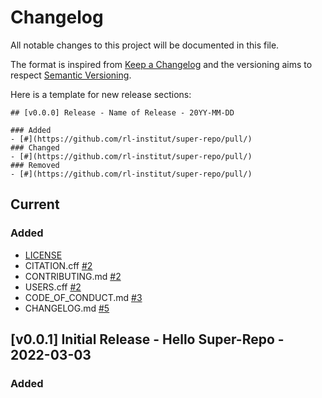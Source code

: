 # Changelog

All notable changes to this project will be documented in this file.

The format is inspired from [Keep a Changelog](http://keepachangelog.com/en/1.0.0/)
and the versioning aims to respect [Semantic Versioning](http://semver.org/spec/v2.0.0.html).

Here is a template for new release sections:
```
## [v0.0.0] Release - Name of Release - 20YY-MM-DD

### Added
- [#](https://github.com/rl-institut/super-repo/pull/)
### Changed
- [#](https://github.com/rl-institut/super-repo/pull/)
### Removed
- [#](https://github.com/rl-institut/super-repo/pull/)
```


## Current

### Added
- [LICENSE](https://github.com/rl-institut/super-repo/blob/main/LICENSE)
- CITATION.cff [#2](https://github.com/rl-institut/super-repo/pull/2)
- CONTRIBUTING.md [#2](https://github.com/rl-institut/super-repo/pull/2)
- USERS.cff [#2](https://github.com/rl-institut/super-repo/pull/2)
- CODE_OF_CONDUCT.md [#3](https://github.com/rl-institut/super-repo/pull/3)
- CHANGELOG.md [#5](https://github.com/rl-institut/super-repo/pull/5)


## [v0.0.1] Initial Release - Hello Super-Repo - 2022-03-03

### Added
